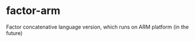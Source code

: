 factor-arm
==========

Factor concatenative language version, which runs on ARM platform (in the future)